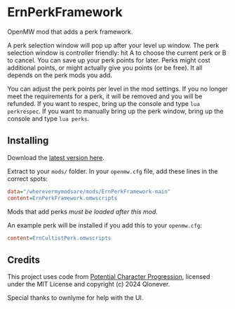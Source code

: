# ErnPerkFramework
OpenMW mod that adds a perk framework.

A perk selection window will pop up after your level up window. The perk selection window is controller friendly: hit A to choose the current perk or B to cancel. You can save up your perk points for later. Perks might cost additional points, or might actually give you points (or be free). It all depends on the perk mods you add.

You can adjust the perk points per level in the mod settings. If you no longer meet the requirements for a perk, it will be removed and you will be refunded. If you want to respec, bring up the console and type `lua perkrespec`. If you want to manually bring up the perk window, bring up the console and type `lua perks`.

## Installing

Download the [latest version here](https://github.com/erinpentecost/ErnPerkFramework/archive/refs/heads/main.zip).

Extract to your `mods/` folder. In your `openmw.cfg` file, add these lines in the correct spots:

```ini
data="/wherevermymodsare/mods/ErnPerkFramework-main"
content=ErnPerkFramework.omwscripts
```

Mods that add perks *must be loaded after this mod*.

An example perk will be installed if you add this to your `openmw.cfg`:
```ini
content=ErnCultistPerk.omwscripts
```

## Credits

This project uses code from [Potential Character Progression](https://github.com/Qlonever/PCP-OpenMW), licensed under the MIT License and copyright (c) 2024 Qlonever.

Special thanks to ownlyme for help with the UI.
